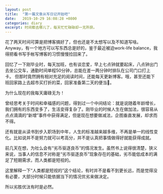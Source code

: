 ```yaml
---
layout: post
title:  "第一篇文章从写日记开始吧"
date:   2019-10-29 16:08:28 +0800
categories: diary
excerpt: 时间都去哪儿了，每天忙忙碌碌却一无所获。
---
```

花了两天时间可算是把博客搞好了，但也还是不太想写以及不知道写啥。
Anyway，有一个地方可以写东西总是好的，鉴于最近被迫work-life balance，我得把看书写手帐写博客的习惯慢慢捡回来了。

回忆了一下刚毕业时，每天加班，也有谈恋爱，早上七点钟就要起床，八点钟出门去坐公交车，通勤时间单程50分钟，总能在差一两分钟时排队在公司门口打上卡。
但那时竟然拥有相对充足的阅读时间，还能每天更新博客。哦，甚至还能下班回家路上去超市买打折的菜，回家准备第二天的便当🍱。

为什么现在的我每天庸碌无为！

曾经思考关于时间和幸福感的问题，得到过一个中间结论：就是说随着年龄增长，我们拥有的东西变多了，生活变得复杂了。刚毕业的时候人生在做加法，很容易从点点滴滴的“新增”事件中获得满足，但是现在想要做减法，企图垂直发展，却求而不得。

还有就是从读书到步入职场到中年，人生的标准越来越多维，不再是单一的线性变化。比如说并不是努力就可以考高分，并不是认真把事情做得好就能获得成就。

前几天在想，为社么会有“劣币驱逐良币”的情况发生。虽然书上说得很清楚，狭义来说，当事人的信息不对称是“劣币驱逐良币”现象存在的基础，劣币能低成本的满足了短期需求，而人类都是短视的。

这里解释一下“人类都是短视的”这个结论，有时并不是看不到更长远，而是觉得没有必要，大部分时候只能依据当下的情况优劣来做决定。

所以劣胜优汰有时是必然。


